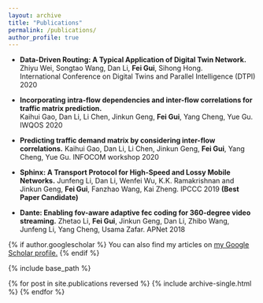 ```yaml
---
layout: archive
title: "Publications"
permalink: /publications/
author_profile: true
---
```


    
* **Data-Driven Routing: A Typical Application of Digital Twin Network.**    
Zhiyu Wei, Songtao Wang, Dan Li, **Fei Gui**, Sihong Hong.   
International Conference on Digital Twins and Parallel Intelligence (DTPI) 2020 

* **Incorporating intra-flow dependencies and inter-flow correlations for traffic matrix prediction.**    
Kaihui Gao, Dan Li, Li Chen, Jinkun Geng, **Fei Gui**, Yang Cheng, Yue Gu. 
IWQOS 2020

* **Predicting traffic demand matrix by considering inter-flow correlations.**
Kaihui Gao, Dan Li, Li Chen, Jinkun Geng, **Fei Gui**, Yang Cheng, Yue Gu.
INFOCOM workshop 2020

* **Sphinx: A Transport Protocol for High-Speed and Lossy Mobile Networks.**
Junfeng Li, Dan Li, Wenfei Wu, K.K. Ramakrishnan and Jinkun Geng, **Fei Gui**, Fanzhao Wang, Kai Zheng.
IPCCC 2019 **(Best Paper Candidate)**

* **Dante: Enabling fov-aware adaptive fec coding for 360-degree video streaming.**
Zhetao Li, **Fei Gui**, Jinkun Geng, Dan Li, Zhibo Wang, Junfeng Li, Yang Cheng, Usama Zafar.
APNet 2018


{% if author.googlescholar %}
  You can also find my articles on <u><a href="{{author.googlescholar}}">my Google Scholar profile</a>.</u>
{% endif %}

{% include base_path %}

{% for post in site.publications reversed %}
  {% include archive-single.html %}
{% endfor %}
